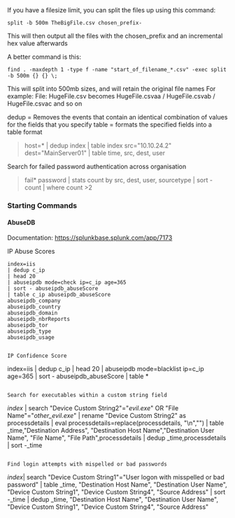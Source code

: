 
If you have a filesize limit, you can split the files up using this command:
```
split -b 500m TheBigFile.csv chosen_prefix-
```
This will then output all the files with the chosen_prefix and an incremental hex value afterwards

A better command is this:
```spl
find . -maxdepth 1 -type f -name "start_of_filename_*.csv" -exec split -b 500m {} {} \;
```
This will split into 500mb sizes, and will retain the original file names
For example:
File: HugeFile.csv becomes HugeFile.csvaa / HugeFile.csvab / HugeFile.csvac and so on



dedup = Removes the events that contain an identical combination of values for the fields that you specify
table = formats the specified fields into a table format

> host=* | dedup index | table index
> src="10.10.24.2" dest="MainServer01" | table time, src, dest, user

Search for failed password authentication across organisation
> fail* password | stats count by src, dest, user, sourcetype | sort - count | where count >2 

### Starting Commands

#### AbuseDB
Documentation: https://splunkbase.splunk.com/app/7173

IP Abuse Scores 
```
index=iis 
| dedup c_ip
| head 20
| abuseipdb mode=check ip=c_ip age=365
| sort - abuseipdb_abuseScore
| table c_ip abuseipdb_abuseScore
abuseipdb_company
abuseipdb_country
abuseipdb_domain
abuseipdb_nbrReports
abuseipdb_tor
abuseipdb_type
abuseipdb_usage


IP Confidence Score
```
index=iis 
| dedup c_ip
| head 20
| abuseipdb mode=blacklist ip=c_ip age=365
| sort - abuseipdb_abuseScore
| table *
```

Search for executables within a custom string field
```
$index$ | search  "Device Custom String2"="*evil.exe*" OR "File Name"="*other_evil.exe*"
| rename "Device Custom String2" as processdetails
| eval processdetails=replace(processdetails, "\n","")
| table  _time,"Destination Address", "Destination Host Name","Destination User Name", "File Name", "File Path",processdetails
| dedup  _time,processdetails | sort -_time
```

Find login attempts with mispelled or bad passwords
```
$index$| search "Device Custom String1"="User logon with misspelled or bad password"
| table _time, "Destination Host Name", "Destination User Name", "Device Custom String1", "Device Custom String4", "Source Address"
| sort -_time
| dedup _time, "Destination Host Name", "Destination User Name", "Device Custom String1", "Device Custom String4", "Source Address"
```
